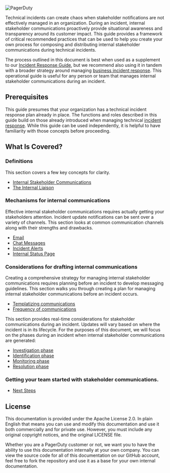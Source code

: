 ![PagerDuty](/assets/images/headers/SHComms-Title.png)

Technical incidents can create chaos when stakeholder notifications are not effectively managed in an organization. During an incident, internal stakeholder communications proactively provide situational awareness and transparency around its customer impact. This guide provides a framework of critical recommended practices that can be used to help you create your own process for composing and distributing internal stakeholder communications during technical incidents.

The process outlined in this document is best when used as a supplement to our [Incident Response  Guide](https://response.pagerduty.com), but we recommend also using it in tandem with a broader strategy around managing [business incident response](https://business-response.pagerduty.com). This operational guide is useful for any person or team that manages internal stakeholder communications during an incident.

## Prerequisites
This guide presumes that your organization has a technical incident response plan already in place. The functions and roles described in this guide build on those already introduced when managing technical [incident response](https://response.pagerduty.com). While this guide can be used independently, it is helpful to have familiarity with those concepts before proceeding.

## What Is Covered?
### Definitions
This section covers a few key concepts for clarity.

- [Internal Stakeholder Communications](definitions.md#internal-stakeholder-communications)
- [The Internal Liaison](definitions.md#the-internal-liaison)

### Mechanisms for internal communications
Effective internal stakeholder communications requires actually getting your stakeholders attention. Incident update notifications can be sent over a variety of channels. This section looks at common communication channels along with their strengths and drawbacks.

- [Email](mechanisms.md#email)
- [Chat Messages](mechanisms.md#chat-messages)
- [Incident Alerts](mechanisms.md#incident-alerts)
- [Internal Status Page](mechanisms.md#incident-status-page)

### Considerations for drafting internal communications
Creating a comprehensive strategy for managing internal stakeholder communications requires planning before an incident to develop messaging guidelines. This section walks you through creating a plan for managing internal stakeholder communications before an incident occurs.

- [Templatizing communications](considerations/templates.md)
- [Frequency of communications](considerations/frequency.md)

This section provides real-time considerations for stakeholder communications during an incident. Updates will vary based on where the incident is in its lifecycle. For the purposes of this document, we will focus on the phases during an incident when internal stakeholder communications are generated:

  - [Investigation phase](during/investigation.md)
  - [Identification phase](during/identification.md)
  - [Monitoring phase](during/monitoring.md)
  - [Resolution phase](during/resolution.md)

### Getting your team started with stakeholder communications.
- [Next Steps](nextsteps.md)

## License

This documentation is provided under the Apache License 2.0. In plain English that means you can use and modify this documentation and use it both commercially and for private use. However, you must include any original copyright notices, and the original LICENSE file.

Whether you are a PagerDuty customer or not, we want you to have the ability to use this documentation internally at your own company. You can view the source code for all of this documentation on our GitHub account, feel free to fork the repository and use it as a base for your own internal documentation.
